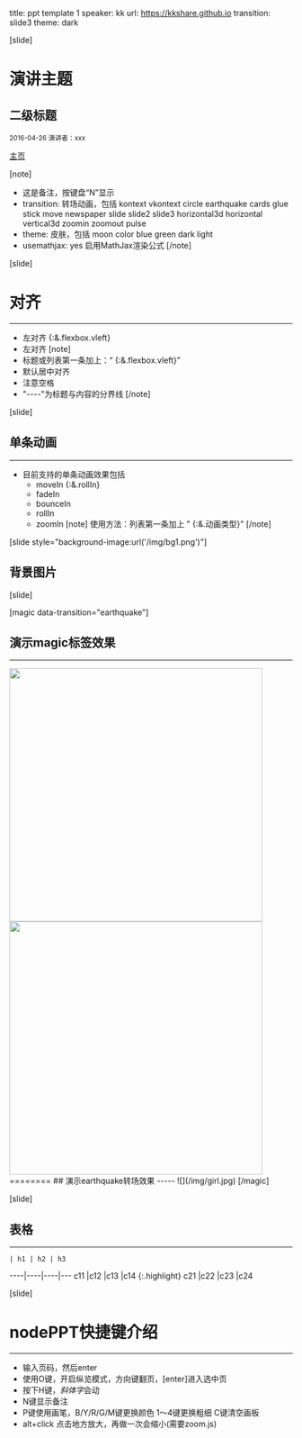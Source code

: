 title: ppt template 1
speaker: kk
url: https://kkshare.github.io
transition: slide3
theme: dark

[slide]

# 演讲主题
## 二级标题
<small>2016-04-26 演讲者：xxx</small>

[主页](https://kkshare.github.io)

[note]
- 这是备注，按键盘“N”显示
- transition: 转场动画，包括
 kontext vkontext circle earthquake cards glue stick move newspaper
 slide slide2 slide3
 horizontal3d horizontal vertical3d zoomin zoomout pulse
- theme: 皮肤，包括 moon color blue green dark light
- usemathjax: yes 启用MathJax渲染公式
[/note]

[slide]

# 对齐
----
- 左对齐 {:&.flexbox.vleft}
- 左对齐 
[note]
- 标题或列表第一条加上：“ {:&.flexbox.vleft}”
- 默认居中对齐
- 注意空格
- "----"为标题与内容的分界线
[/note]

[slide]

## 单条动画
----
- 目前支持的单条动画效果包括
    * moveIn {:&.rollIn}
    * fadeIn
    * bounceIn
    * rollIn
    * zoomIn
[note]
使用方法：列表第一条加上 " {:&.动画类型}"
[/note]

[slide style="background-image:url('/img/bg1.png')"]

## 背景图片

[slide]

[magic data-transition="earthquake"]
## 演示magic标签效果
-----
<div class="columns2">
    <img src="/img/girl.jpg" height="450">
    <img src="/img/girl.jpg" height="450">
</div>
========
## 演示earthquake转场效果
-----
![](/img/girl.jpg)
[/magic]

[slide]

## 表格
----
    | h1 | h2 | h3
----|----|----|---
c11 |c12 |c13 |c14 {:.highlight}
c21 |c22 |c23 |c24

[slide]
# nodePPT快捷键介绍
----
- 输入页码，然后enter
- 使用O键，开启纵览模式，方向键翻页，[enter]进入选中页
- 按下H键，*斜体字*会动
- N键显示备注
- P键使用画笔，B/Y/R/G/M键更换颜色 1～4键更换粗细 C键清空画板
- alt+click 点击地方放大，再做一次会缩小(需要zoom.js)
